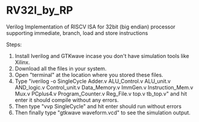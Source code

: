 # RV32I_by_RP
Verilog Implementation of RISCV ISA for 32bit (big endian) processor supporting immediate, branch, load and store instructions

Steps:

1) Install Iverilog and GTKwave incase you don't have simulation tools like Xilinx.
2) Download all the files in your system.
3) Open "terminal" at the location where you stored these files.
4) Type "iverilog -o SingleCycle Adder.v ALU_Control.v ALU_unit.v AND_logic.v Control_unit.v Data_Memory.v ImmGen.v Instruction_Mem.v Mux.v PCplus4.v Program_Counter.v Reg_File.v top.v tb_top.v" and hit enter it should compile without any errors.
5) Then type "vvp SingleCycle" and hit enter should run without errors
6) Then finally type "gtkwave waveform.vcd" to see the simulation output.
